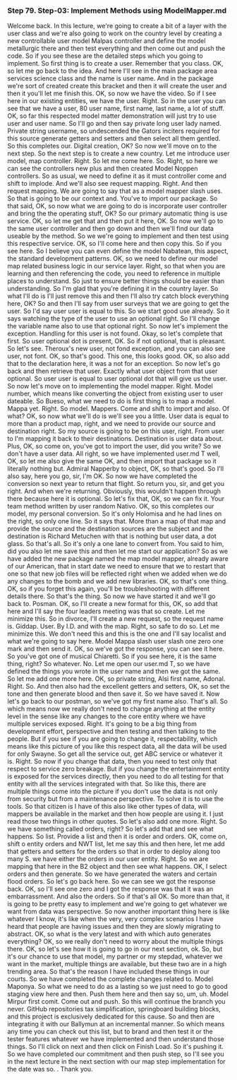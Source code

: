 ### Step 79. Step-03: Implement Methods using ModelMapper.md
Welcome back. In this lecture, we're going to create a bit of a layer with the user class and we're also going to work on the country level by creating a new controllable user model Malpas controller and define the model metallurgic there and then test everything and then come out and push the code. So if you see these are the detailed steps which you going to implement. So first thing is to create a user. Remember that you class. OK, so let me go back to the idea. And here I'll see in the main package area services science class and the name is user name. And in the package we're sort of created create this bracket and then it will create the user and then it you'll let me finish this. OK, so now we have the video. So if I see here in our existing entities, we have the user. Right. So in the user you can see that we have a user, 80 user name, first name, last name, a lot of stuff. OK, so far this respected model matter demonstration will just try to use user and user name. So I'll go and then say private long user lady named. Private string username, so undescended the Gators inciters required for this source generate getters and setters and then select all them gentled. So this completes our. Digital creation, OK? So now we'll move on to the next step. So the next step is to create a new country. Let me introduce user model, map controller. Right. So let me come here. So. Right, so here we can see the controllers new plus and then created Model Noppen controllers. So as usual, we need to define it as it must controller come and shift to implode. And we'll also see request mapping. Right. And then request mapping. We are going to say that as a model mapper slash uses. So that is going to be our context and. You've to import our package. So that said, OK, so now what we are going to do is incorporate user controller and bring the the operating stuff, OK? So our primary automatic thing is use service. OK, so let me get that and then put it here, OK. So now we'll go to the same user controller and then go down and then we'll find our data useable by the method. So we we're going to implement and then test using this respective service. OK, so I'll come here and then copy this. So if you see here. So I believe you can even define the model Nabatean, this aspect, the standard development patterns. OK, so we need to define our model map related business logic in our service layer. Right, so that when you are learning and then referencing the code, you need to reference in multiple places to understand. So just to ensure better things should be easier than understanding. So I'm glad that you're defining it in the country layer. So what I'll do is I'll just remove this and then I'll also try catch block everything here, OK? So and then I'll say from user surveys that we are going to get the user. So I'd say user user is equal to this. So we start good use already. So it says watching the type of the user to use an optional right. So I'll change the variable name also to use that optional right. So now let's implement the exception. Handling for this user is not found. Okay, so let's complete that first. So user optional dot is present, OK. So if not optional, that is pleasant. So let's see. Theroux's new user, not fond exception, and you can also see user, not font. OK, so that's good. This one, this looks good. OK, so also add that to the declaration here, it was a not for an exception. So now let's go back and then retrieve that user. Exactly what user object from that user optional. So user user is equal to user optional dot that will give us the user. So now let's move on to implementing the model mapper. Right. Model number, which means like converting the object from existing user to user dateable. So Bueso, what we need to do is first thing is to map a model. Mappa yet. Right. So model. Mappers. Come and shift to import and also. Of what? OK, so now what we'll do is we'll see you a little. User data is equal to more than a product map, right, and we need to provide our source and destination right. So my source is going to be on this user, right. From user to I'm mapping it back to their destinations. Destination is user data about. Plus, OK, so come on, you've got to import the user, did you write? So we don't have a user data. All right, so we have implemented user.md
T well, OK, so let me also give the same OK, and then import that package so it literally nothing but. Admiral Napperby to object, OK, so that's good. So I'll also say, here you go, sir, I'm OK. So now we have completed the conversion so next year to return that flight. So return you, sir, and get you right. And when we're returning. Obviously, this wouldn't happen through there because here it is optional. So let's fix that, OK, so we can fix it. Your team method written by user random Nativo. OK, so this completes our model, my personal conversion. So it's only Holomisa and he had lines on the right, so only one line. So it says that. More than a map of that map and provide the source and the destination sources are the subject and the destination is Richard Metuchen with that is nothing but user data, a dot glass. So that's all. So it's only a one lane to convert from. You said to him, did you also let me save this and then let me start our application? So as we have added the new package named the map model mapper, already aware of our American, that in start date we need to ensure that we to restart that one so that new job files will be reflected right when we added when we do any changes to the bomb and we add new libraries. OK, so that's one thing. OK, so if you forget this again, you'll be troubleshooting with different details there. So that's the thing. So now we have started it and we'll go back to. Posman. OK, so I'll create a new format for this, OK, so add that here and I'll say the four leaders meeting was that so create. Let me minimize this. So in divorce, I'll create a new request, so the request name is. Giddap. User. By I.D. and with the map. Right, so safe to do so. Let me minimize this. We don't need this and this is the one and I'll say localist and what we're going to say here. Model Mappa slash user slash one zero one mark and then send it. OK, so we've got the response, you can see it here. So you've got one of musical Chiaretti. So if you see here, it is the same thing, right? So whatever. No. Let me open our user.md
T, so we have defined the things you wrote in the user name and then we got the same. So let me add one more here. OK, so private string, Alsi first name, Adonal. Right. So. And then also had the excellent getters and setters, OK, so set the tone and then generate blood and then save it. So we have saved it. Now let's go back to our postman, so we've got my first name also. That's all. So which means now we really don't need to change anything at the entity level in the sense like any changes to the core entity where we have multiple services exposed. Right. It's going to be a big thing from development effort, perspective and then testing and then talking to the people. But if you see if you are going to change it, respectability, which means like this picture of you like this respect data, all the data will be used for only Swayne. So get all the service out, get ABC service or whatever it is. Right. So now if you change that data, then you need to test only that respect to service zero breakage. But if you change the entertainment entity is exposed for the services directly, then you need to do all testing for that entity with all the services integrated with that. So like this, there are multiple things come into the picture if you don't use the data is not only from security but from a maintenance perspective. To solve it is to use the tools. So that citizen is I have of this also like other types of data, will mappers be available in the market and then how people are using it. I just read those two things in other quotes. So let's also add one more. Right. So we have something called orders, right? So let's add that and see what happens. So list. Provide a list and then it is order and orders. OK, come on, shift o entity orders and NWT list, let me say this and then here, let me add that getters and setters for the orders so that in order to deploy along too many S. we have either the orders in our user entity. Right. So we are mapping that here in the B2 object and then see what happens. OK, I select orders and then generate. So we have generated the waters and certain flood orders. So let's go back here. So we can see we got the response back. OK, so I'll see one zero and I got the response was that it was an embarrassment. And also the orders. So if that's all OK. So more than that, it is going to be pretty easy to implement and we're going to get whatever we want from data was perspective. So now another important thing here is like whatever I know, it's like when the very, very complex scenarios I have heard that people are having issues and then they are slowly migrating to abstract. OK, so what is the very latest and with which auto generates everything? OK, so we really don't need to worry about the multiple things there. OK, so let's see how it is going to go in our next section, ok. So, but it's our chance to use that model, my partner or my stepdad, whatever we want in the market, multiple things are available, but these two are in a high trending area. So that's the reason I have included these things in our courts. So we have completed the complete changes related to. Model Maponya. So what we need to do as a lasting so we just need to go to good staging view here and then. Push them here and then say so, um, uh. Model Mirpur first comit. Come out and push. So this will continue the branch you never. GitHub repositories tax simplification, springboard building blocks, and this project is exclusively dedicated for this cause. So and then are integrating it with our Ballymun at an incremental manner. So which means any time you can check out this list, but to brand and then test it or the tester features whatever we have implemented and then understand those things. So I'll click on next and then click on Finish Load. So it's pushing it. So we have completed our commitment and then push step, so I'll see you in the next lecture in the next section with our map step implementation for the date was so. . Thank you. 
